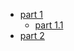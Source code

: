 - [part 1](docs/sea/zh-cn/part-1.md)
  - [part 1.1](docs/sea/zh-cn/part-1.1.md)
- [part 2](docs/sea/zh-cn/part-2.md)
